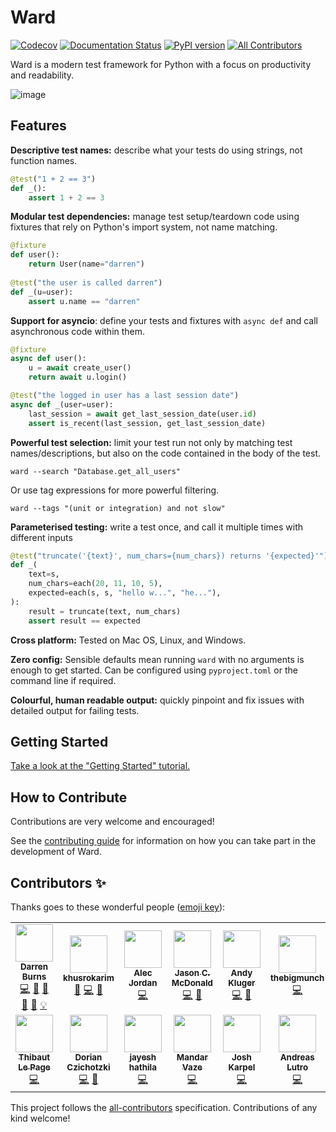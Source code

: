 # Ward
[![Codecov](https://codecov.io/gh/darrenburns/ward/branch/master/graph/badge.svg)](https://codecov.io/gh/darrenburns/ward)
[![Documentation Status](https://readthedocs.org/projects/ward/badge/?version=latest)](https://ward.readthedocs.io/en/latest/?badge=latest)
[![PyPI version](https://badge.fury.io/py/ward.svg)](https://badge.fury.io/py/ward) <!-- ALL-CONTRIBUTORS-BADGE:START - Do not remove or modify this section -->[![All Contributors](https://img.shields.io/badge/all_contributors-14-orange.svg?style=flat-square)](#contributors-)<!-- ALL-CONTRIBUTORS-BADGE:END -->

Ward is a modern test framework for Python with a focus on productivity and readability. 

<img alt="image" src="https://user-images.githubusercontent.com/5740731/118399689-39513c80-b656-11eb-94e3-a5a91db7b3ac.png">

## Features

**Descriptive test names:** describe what your tests do using strings, not function names.
```python
@test("1 + 2 == 3")
def _():
    assert 1 + 2 == 3
```

**Modular test dependencies:** manage test setup/teardown code using fixtures that rely on Python's import system, not
name matching.
```python
@fixture
def user():
    return User(name="darren")
    
@test("the user is called darren")
def _(u=user):
    assert u.name == "darren"
```

**Support for asyncio**: define your tests and fixtures with `async def` and call asynchronous code within them.

```python
@fixture
async def user():
    u = await create_user()
    return await u.login()

@test("the logged in user has a last session date")
async def _(user=user):
    last_session = await get_last_session_date(user.id)
    assert is_recent(last_session, get_last_session_date)
```

**Powerful test selection:** limit your test run not only by matching test names/descriptions, but also on the code 
contained in the body of the test.
```
ward --search "Database.get_all_users"
```
Or use tag expressions for more powerful filtering.
```
ward --tags "(unit or integration) and not slow"
```

**Parameterised testing:** write a test once, and call it multiple times with different inputs
```python
@test("truncate('{text}', num_chars={num_chars}) returns '{expected}'")
def _(
    text=s,
    num_chars=each(20, 11, 10, 5),
    expected=each(s, s, "hello w...", "he..."),
):
    result = truncate(text, num_chars)
    assert result == expected
```

**Cross platform:** Tested on Mac OS, Linux, and Windows.

**Zero config:** Sensible defaults mean running `ward` with no arguments is enough to get started. Can be configured using `pyproject.toml` or the command line if required.

**Colourful, human readable output:** quickly pinpoint and fix issues with detailed output for failing tests.

## Getting Started

[Take a look at the "Getting Started" tutorial.](https://wardpy.com/guide/tutorial)

## How to Contribute

Contributions are very welcome and encouraged!

See the [contributing guide](.github/CONTRIBUTING.md) for information on how you can take part in the development of Ward.

## Contributors ✨

Thanks goes to these wonderful people ([emoji key](https://allcontributors.org/docs/en/emoji-key)):

<!-- ALL-CONTRIBUTORS-LIST:START - Do not remove or modify this section -->
<!-- prettier-ignore-start -->
<!-- markdownlint-disable -->
<table>
  <tr>
    <td align="center"><a href="https://darrenburns.net"><img src="https://avatars0.githubusercontent.com/u/5740731?v=4" width="60px;" alt=""/><br /><sub><b>Darren Burns</b></sub></a><br /><a href="https://github.com/darrenburns/ward/commits?author=darrenburns" title="Code">💻</a> <a href="https://github.com/darrenburns/ward/commits?author=darrenburns" title="Documentation">📖</a> <a href="#ideas-darrenburns" title="Ideas, Planning, & Feedback">🤔</a> <a href="https://github.com/darrenburns/ward/pulls?q=is%3Apr+reviewed-by%3Adarrenburns" title="Reviewed Pull Requests">👀</a> <a href="https://github.com/darrenburns/ward/issues?q=author%3Adarrenburns" title="Bug reports">🐛</a> <a href="#example-darrenburns" title="Examples">💡</a></td>
    <td align="center"><a href="https://github.com/khusrokarim"><img src="https://avatars0.githubusercontent.com/u/1615476?v=4" width="60px;" alt=""/><br /><sub><b>khusrokarim</b></sub></a><br /><a href="#ideas-khusrokarim" title="Ideas, Planning, & Feedback">🤔</a> <a href="https://github.com/darrenburns/ward/commits?author=khusrokarim" title="Code">💻</a> <a href="https://github.com/darrenburns/ward/issues?q=author%3Akhusrokarim" title="Bug reports">🐛</a></td>
    <td align="center"><a href="https://github.com/AlecJ"><img src="https://avatars2.githubusercontent.com/u/5054790?v=4" width="60px;" alt=""/><br /><sub><b>Alec Jordan</b></sub></a><br /><a href="https://github.com/darrenburns/ward/commits?author=AlecJ" title="Code">💻</a></td>
    <td align="center"><a href="https://www.indeliblebluepen.com"><img src="https://avatars2.githubusercontent.com/u/7471402?v=4" width="60px;" alt=""/><br /><sub><b>Jason C. McDonald</b></sub></a><br /><a href="https://github.com/darrenburns/ward/commits?author=CodeMouse92" title="Code">💻</a> <a href="#ideas-CodeMouse92" title="Ideas, Planning, & Feedback">🤔</a></td>
    <td align="center"><a href="https://github.com/AndydeCleyre"><img src="https://avatars3.githubusercontent.com/u/1787385?v=4" width="60px;" alt=""/><br /><sub><b>Andy Kluger</b></sub></a><br /><a href="https://github.com/darrenburns/ward/commits?author=AndydeCleyre" title="Code">💻</a> <a href="#ideas-AndydeCleyre" title="Ideas, Planning, & Feedback">🤔</a></td>
    <td align="center"><a href="https://forum.thebigmunch.me"><img src="https://avatars0.githubusercontent.com/u/118418?v=4" width="60px;" alt=""/><br /><sub><b>thebigmunch</b></sub></a><br /><a href="https://github.com/darrenburns/ward/commits?author=thebigmunch" title="Code">💻</a></td>
    <td align="center"><a href="https://github.com/onlyanegg"><img src="https://avatars0.githubusercontent.com/u/7731128?v=4" width="60px;" alt=""/><br /><sub><b>Tyler Couto</b></sub></a><br /><a href="https://github.com/darrenburns/ward/commits?author=onlyanegg" title="Code">💻</a></td>
  </tr>
  <tr>
    <td align="center"><a href="https://github.com/thilp"><img src="https://avatars2.githubusercontent.com/u/968838?v=4" width="60px;" alt=""/><br /><sub><b>Thibaut Le Page</b></sub></a><br /><a href="https://github.com/darrenburns/ward/commits?author=thilp" title="Code">💻</a></td>
    <td align="center"><a href="https://github.com/DorianCzichotzki"><img src="https://avatars1.githubusercontent.com/u/10177001?v=4" width="60px;" alt=""/><br /><sub><b>Dorian Czichotzki</b></sub></a><br /><a href="https://github.com/darrenburns/ward/commits?author=DorianCzichotzki" title="Code">💻</a> <a href="#ideas-DorianCzichotzki" title="Ideas, Planning, & Feedback">🤔</a></td>
    <td align="center"><a href="https://github.com/jayeshathila"><img src="https://avatars0.githubusercontent.com/u/1469191?v=4" width="60px;" alt=""/><br /><sub><b>jayesh hathila</b></sub></a><br /><a href="https://github.com/darrenburns/ward/commits?author=jayeshathila" title="Code">💻</a></td>
    <td align="center"><a href="https://mandarvaze.bitbucket.io/"><img src="https://avatars1.githubusercontent.com/u/46438?v=4" width="60px;" alt=""/><br /><sub><b>Mandar Vaze</b></sub></a><br /><a href="https://github.com/darrenburns/ward/commits?author=mandarvaze" title="Code">💻</a></td>
    <td align="center"><a href="https://www.jtk.dev"><img src="https://avatars2.githubusercontent.com/u/7133863?v=4" width="60px;" alt=""/><br /><sub><b>Josh Karpel</b></sub></a><br /><a href="https://github.com/darrenburns/ward/commits?author=JoshKarpel" title="Code">💻</a></td>
    <td align="center"><a href="https://www.lutro.me"><img src="https://avatars0.githubusercontent.com/u/163093?v=4" width="60px;" alt=""/><br /><sub><b>Andreas Lutro</b></sub></a><br /><a href="https://github.com/darrenburns/ward/commits?author=anlutro" title="Code">💻</a></td>
    <td align="center"><a href="https://hoefling.io"><img src="https://avatars1.githubusercontent.com/u/4455652?v=4" width="60px;" alt=""/><br /><sub><b>Oleg Höfling</b></sub></a><br /><a href="https://github.com/darrenburns/ward/commits?author=hoefling" title="Code">💻</a></td>
  </tr>
</table>

<!-- markdownlint-enable -->
<!-- prettier-ignore-end -->
<!-- ALL-CONTRIBUTORS-LIST:END -->

This project follows the [all-contributors](https://github.com/all-contributors/all-contributors) specification. Contributions of any kind welcome!
